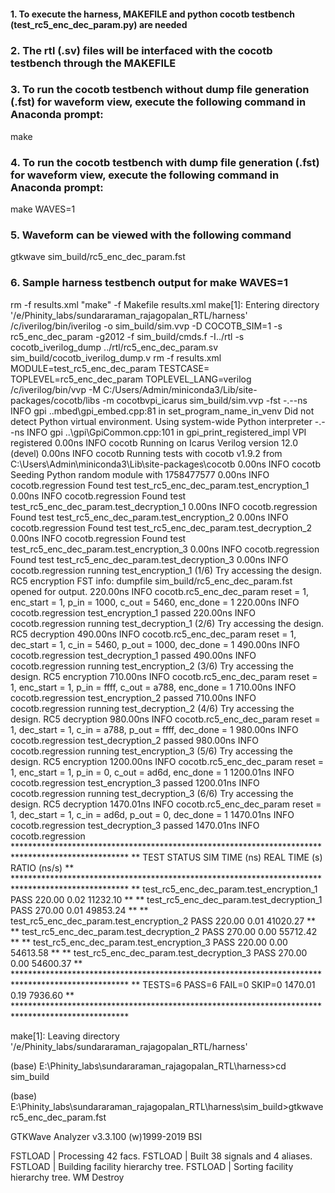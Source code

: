 #### 1. To execute the harness, MAKEFILE and python cocotb testbench (test_rc5_enc_dec_param.py) are needed
### 2. The rtl (.sv) files will be interfaced with the cocotb testbench through the MAKEFILE 
### 3. To run the cocotb testbench without dump file generation (.fst) for waveform view, execute the following command in Anaconda prompt:
   make
### 4. To run the cocotb testbench with dump file generation (.fst) for waveform view, execute the following command in Anaconda prompt:
   make WAVES=1
### 5. Waveform can be viewed with the following command
   gtkwave sim_build/rc5_enc_dec_param.fst
### 6. Sample harness testbench output for make WAVES=1
rm -f results.xml
"make" -f Makefile results.xml
make[1]: Entering directory '/e/Phinity_labs/sundararaman_rajagopalan_RTL/harness'
/c/iverilog/bin/iverilog -o sim_build/sim.vvp -D COCOTB_SIM=1 -s rc5_enc_dec_param -g2012 -f sim_build/cmds.f -I../rtl -s cocotb_iverilog_dump  ../rtl/rc5_enc_dec_param.sv sim_build/cocotb_iverilog_dump.v
rm -f results.xml
MODULE=test_rc5_enc_dec_param TESTCASE= TOPLEVEL=rc5_enc_dec_param TOPLEVEL_LANG=verilog \
         /c/iverilog/bin/vvp -M C:/Users/Admin/miniconda3/Lib/site-packages/cocotb/libs -m cocotbvpi_icarus   sim_build/sim.vvp -fst
     -.--ns INFO     gpi                                ..mbed\gpi_embed.cpp:81   in set_program_name_in_venv        Did not detect Python virtual environment. Using system-wide Python interpreter
     -.--ns INFO     gpi                                ..\gpi\GpiCommon.cpp:101  in gpi_print_registered_impl       VPI registered
     0.00ns INFO     cocotb                             Running on Icarus Verilog version 12.0 (devel)
     0.00ns INFO     cocotb                             Running tests with cocotb v1.9.2 from C:\Users\Admin\miniconda3\Lib\site-packages\cocotb
     0.00ns INFO     cocotb                             Seeding Python random module with 1758477577
     0.00ns INFO     cocotb.regression                  Found test test_rc5_enc_dec_param.test_encryption_1
     0.00ns INFO     cocotb.regression                  Found test test_rc5_enc_dec_param.test_decryption_1
     0.00ns INFO     cocotb.regression                  Found test test_rc5_enc_dec_param.test_encryption_2
     0.00ns INFO     cocotb.regression                  Found test test_rc5_enc_dec_param.test_decryption_2
     0.00ns INFO     cocotb.regression                  Found test test_rc5_enc_dec_param.test_encryption_3
     0.00ns INFO     cocotb.regression                  Found test test_rc5_enc_dec_param.test_decryption_3
     0.00ns INFO     cocotb.regression                  running test_encryption_1 (1/6)
                                                          Try accessing the design.
RC5 encryption
FST info: dumpfile sim_build/rc5_enc_dec_param.fst opened for output.
   220.00ns INFO     cocotb.rc5_enc_dec_param           reset = 1, enc_start = 1, p_in = 1000, c_out = 5460, enc_done = 1
   220.00ns INFO     cocotb.regression                  test_encryption_1 passed
   220.00ns INFO     cocotb.regression                  running test_decryption_1 (2/6)
                                                          Try accessing the design.
RC5 decryption
   490.00ns INFO     cocotb.rc5_enc_dec_param           reset = 1, dec_start = 1, c_in = 5460, p_out = 1000, dec_done = 1
   490.00ns INFO     cocotb.regression                  test_decryption_1 passed
   490.00ns INFO     cocotb.regression                  running test_encryption_2 (3/6)
                                                          Try accessing the design.
RC5 encryption
   710.00ns INFO     cocotb.rc5_enc_dec_param           reset = 1, enc_start = 1, p_in = ffff, c_out = a788, enc_done = 1
   710.00ns INFO     cocotb.regression                  test_encryption_2 passed
   710.00ns INFO     cocotb.regression                  running test_decryption_2 (4/6)
                                                          Try accessing the design.
RC5 decryption
   980.00ns INFO     cocotb.rc5_enc_dec_param           reset = 1, dec_start = 1, c_in = a788, p_out = ffff, dec_done = 1
   980.00ns INFO     cocotb.regression                  test_decryption_2 passed
   980.00ns INFO     cocotb.regression                  running test_encryption_3 (5/6)
                                                          Try accessing the design.
RC5 encryption
  1200.00ns INFO     cocotb.rc5_enc_dec_param           reset = 1, enc_start = 1, p_in = 0, c_out = ad6d, enc_done = 1
  1200.01ns INFO     cocotb.regression                  test_encryption_3 passed
  1200.01ns INFO     cocotb.regression                  running test_decryption_3 (6/6)
                                                          Try accessing the design.
RC5 decryption
  1470.01ns INFO     cocotb.rc5_enc_dec_param           reset = 1, dec_start = 1, c_in = ad6d, p_out = 0, dec_done = 1
  1470.01ns INFO     cocotb.regression                  test_decryption_3 passed
  1470.01ns INFO     cocotb.regression                  **************************************************************************************************
                                                        ** TEST                                      STATUS  SIM TIME (ns)  REAL TIME (s)  RATIO (ns/s) **
                                                        **************************************************************************************************
                                                        ** test_rc5_enc_dec_param.test_encryption_1   PASS         220.00           0.02      11232.10  **
                                                        ** test_rc5_enc_dec_param.test_decryption_1   PASS         270.00           0.01      49853.24  **
                                                        ** test_rc5_enc_dec_param.test_encryption_2   PASS         220.00           0.01      41020.27  **
                                                        ** test_rc5_enc_dec_param.test_decryption_2   PASS         270.00           0.00      55712.42  **
                                                        ** test_rc5_enc_dec_param.test_encryption_3   PASS         220.00           0.00      54613.58  **
                                                        ** test_rc5_enc_dec_param.test_decryption_3   PASS         270.00           0.00      54600.37  **
                                                        **************************************************************************************************
                                                        ** TESTS=6 PASS=6 FAIL=0 SKIP=0                           1470.01           0.19       7936.60  **
                                                        **************************************************************************************************

make[1]: Leaving directory '/e/Phinity_labs/sundararaman_rajagopalan_RTL/harness'

(base) E:\Phinity_labs\sundararaman_rajagopalan_RTL\harness>cd sim_build

(base) E:\Phinity_labs\sundararaman_rajagopalan_RTL\harness\sim_build>gtkwave rc5_enc_dec_param.fst

GTKWave Analyzer v3.3.100 (w)1999-2019 BSI

FSTLOAD | Processing 42 facs.
FSTLOAD | Built 38 signals and 4 aliases.
FSTLOAD | Building facility hierarchy tree.
FSTLOAD | Sorting facility hierarchy tree.
WM Destroy

